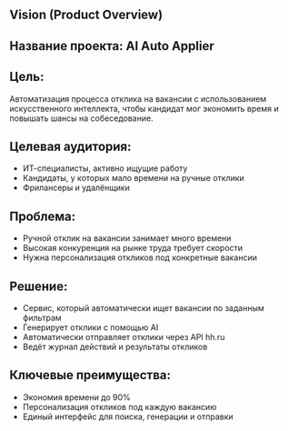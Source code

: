 ## Vision (Product Overview)
## Название проекта: AI Auto Applier
## Цель: 
Автоматизация процесса отклика на вакансии с использованием искусственного интеллекта, чтобы кандидат мог экономить время и повышать шансы на собеседование.

## Целевая аудитория:

- ИТ-специалисты, активно ищущие работу
- Кандидаты, у которых мало времени на ручные отклики
- Фрилансеры и удалёнщики

## Проблема:

- Ручной отклик на вакансии занимает много времени
- Высокая конкуренция на рынке труда требует скорости
- Нужна персонализация откликов под конкретные вакансии

## Решение:

- Сервис, который автоматически ищет вакансии по заданным фильтрам
- Генерирует отклики с помощью AI
- Автоматически отправляет отклики через API hh.ru
- Ведёт журнал действий и результаты откликов

## Ключевые преимущества:

- Экономия времени до 90%
- Персонализация откликов под каждую вакансию
- Единый интерфейс для поиска, генерации и отправки